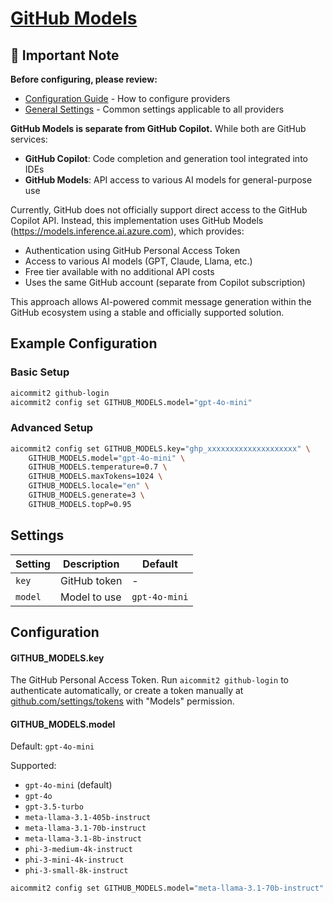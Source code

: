 # <a href="https://github.com/marketplace/models" target="_blank">GitHub Models</a>

## 📌 Important Note

**Before configuring, please review:**

- [Configuration Guide](../../README.md#configuration) - How to configure providers
- [General Settings](../../README.md#general-settings) - Common settings applicable to all providers

**GitHub Models is separate from GitHub Copilot.** While both are GitHub services:

- **GitHub Copilot**: Code completion and generation tool integrated into IDEs
- **GitHub Models**: API access to various AI models for general-purpose use

Currently, GitHub does not officially support direct access to the GitHub Copilot API. Instead, this implementation uses GitHub Models (https://models.inference.ai.azure.com), which provides:

- Authentication using GitHub Personal Access Token
- Access to various AI models (GPT, Claude, Llama, etc.)
- Free tier available with no additional API costs
- Uses the same GitHub account (separate from Copilot subscription)

This approach allows AI-powered commit message generation within the GitHub ecosystem using a stable and officially supported solution.

## Example Configuration

### Basic Setup

```sh
aicommit2 github-login
aicommit2 config set GITHUB_MODELS.model="gpt-4o-mini"
```

### Advanced Setup

```sh
aicommit2 config set GITHUB_MODELS.key="ghp_xxxxxxxxxxxxxxxxxxxx" \
    GITHUB_MODELS.model="gpt-4o-mini" \
    GITHUB_MODELS.temperature=0.7 \
    GITHUB_MODELS.maxTokens=1024 \
    GITHUB_MODELS.locale="en" \
    GITHUB_MODELS.generate=3 \
    GITHUB_MODELS.topP=0.95
```

## Settings

| Setting | Description  | Default       |
| ------- | ------------ | ------------- |
| `key`   | GitHub token | -             |
| `model` | Model to use | `gpt-4o-mini` |

## Configuration

#### GITHUB_MODELS.key

The GitHub Personal Access Token. Run `aicommit2 github-login` to authenticate automatically, or create a token manually at [github.com/settings/tokens](https://github.com/settings/tokens) with "Models" permission.

#### GITHUB_MODELS.model

Default: `gpt-4o-mini`

Supported:

- `gpt-4o-mini` (default)
- `gpt-4o`
- `gpt-3.5-turbo`
- `meta-llama-3.1-405b-instruct`
- `meta-llama-3.1-70b-instruct`
- `meta-llama-3.1-8b-instruct`
- `phi-3-medium-4k-instruct`
- `phi-3-mini-4k-instruct`
- `phi-3-small-8k-instruct`

```sh
aicommit2 config set GITHUB_MODELS.model="meta-llama-3.1-70b-instruct"
```
